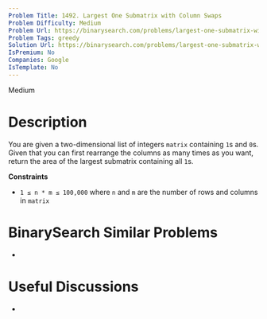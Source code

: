 ```yaml
---
Problem Title: 1492. Largest One Submatrix with Column Swaps
Problem Difficulty: Medium
Problem Url: https://binarysearch.com/problems/largest-one-submatrix-with-column-swaps/
Problem Tags: greedy
Solution Url: https://binarysearch.com/problems/largest-one-submatrix-with-column-swaps/solutions/
IsPremium: No
Companies: Google
IsTemplate: No
---
```


<span style="color: ;">Medium</span>

# Description

You are given a two-dimensional list of integers `matrix` containing `1`s and `0`s. Given that you can first rearrange the columns as many times as you want, return the area of the largest submatrix containing all `1`s.

**Constraints**
- `1 ≤ n * m ≤ 100,000` where `n` and `m` are the number of rows and columns in `matrix`

# BinarySearch Similar Problems

- []()

# Useful Discussions

- []()
